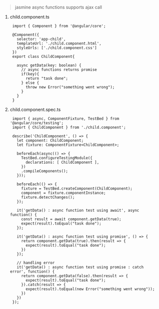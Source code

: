 > jasmine async functions supports ajax call

1. child.component.ts

        import { Component } from '@angular/core';

        @Component({
          selector: 'app-child',
          templateUrl: './child.component.html',
          styleUrls: ['./child.component.css']
        })
        export class ChildComponent{

          async getData(key: boolean) {
            // async functions returns promise
            if(key){
              return "task done";
            } else {
              throw new Error("something went wrong");
            }    
          }
        }

2. child.component.spec.ts

        import { async, ComponentFixture, TestBed } from '@angular/core/testing';
        import { ChildComponent } from './child.component';

        describe('ChildComponent', () => {
          let component: ChildComponent;
          let fixture: ComponentFixture<ChildComponent>;

          beforeEach(async(() => {
            TestBed.configureTestingModule({
              declarations: [ ChildComponent ],
            })
            .compileComponents();
          }));

          beforeEach(() => {
            fixture = TestBed.createComponent(ChildComponent);
            component = fixture.componentInstance;
            fixture.detectChanges();
          });

          it('getData() : async function test using await', async function() {
            const result = await component.getData(true);
            expect(result).toEqual("task done");
          });

          it('getData() : async function test using promise', () => {
            return component.getData(true).then(result => {
              expect(result).toEqual("task done");
            })
          });

          // handling error
          it('getData() : async function test using promise : catch error', function() {
            return component.getData(false).then(result => {
              expect(result).toEqual("task done");
            }).catch(result => {
              expect(result).toEqual(new Error("something went wrong"));
            })
          })
        });
